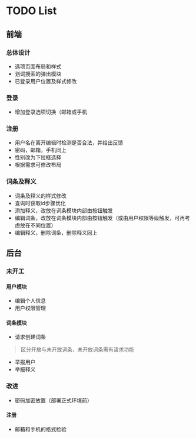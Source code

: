 # TODO List

## 前端

### 总体设计

* 选项页面布局和样式
* 划词搜索的弹出模块
* 已登录用户位置及样式修改

### 登录

* 增加登录选项切换（邮箱或手机

### 注册

* 用户名在离开编辑时检测是否合法，并给出反馈
* 密码，邮箱，手机同上
* 性别改为下拉框选择
* 根据需求可修改布局

### 词条及释义

* 词条及释义的样式修改
* 查询时获取id步骤优化
* 添加释义，改放在词条模块内部由按钮触发
* 编辑词条，改放在词条模块内部由按钮触发（或由用户权限等级触发，可再考虑放在不同位置）
* 编辑释义，删除词条，删除释义同上

## 后台

### 未开工

#### 用户模块

* 编辑个人信息
* 用户权限管理

#### 词条模块

* 请求创建词条
> 区分开放与未开放词条，未开放词条需有请求功能

* 举报用户
* 举报释义

### 改进

* 密码加密放置（部署正式环境前）

#### 注册

* 邮箱和手机的格式检验
